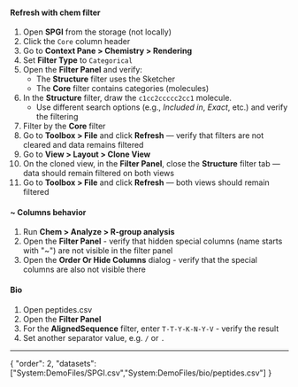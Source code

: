 #### Refresh with chem filter

1. Open **SPGI** from the storage (not locally)
2. Click the `Core` column header
3. Go to **Context Pane > Chemistry > Rendering**
4. Set **Filter Type** to `Categorical`
5. Open the **Filter Panel** and verify:
    - The **Structure** filter uses the Sketcher
    - The **Core** filter contains categories (molecules)
6. In the **Structure** filter, draw the `c1cc2ccccc2cc1` molecule. 
   - Use different search options (e.g., *Included in*, *Exact*, etc.) and verify the filtering
7. Filter by the **Core** filter
8. Go to **Toolbox > File** and click **Refresh** — verify that filters are not cleared and data remains filtered
9. Go to **View > Layout > Clone View**
10. On the cloned view, in the **Filter Panel**, close the **Structure** filter tab — data should remain filtered on both views
11. Go to **Toolbox > File** and click **Refresh** — both views should remain filtered


#### ~ Columns behavior 

1. Run **Chem > Analyze > R-group analysis**
2. Open the **Filter Panel**  - verify that hidden special columns (name starts with "~") are not visible in the filter panel
3. Open the **Order Or Hide Columns** dialog - verify that the special columns are also not visible there

#### Bio

1. Open peptides.csv
1. Open the **Filter Panel**
1. For the **AlignedSequence** filter, enter `T-T-Y-K-N-Y-V` - verify the result
1. Set another separator value, e.g. `/` or `.`

---
{
"order": 2,
"datasets": ["System:DemoFiles/SPGI.csv","System:DemoFiles/bio/peptides.csv"]
}
